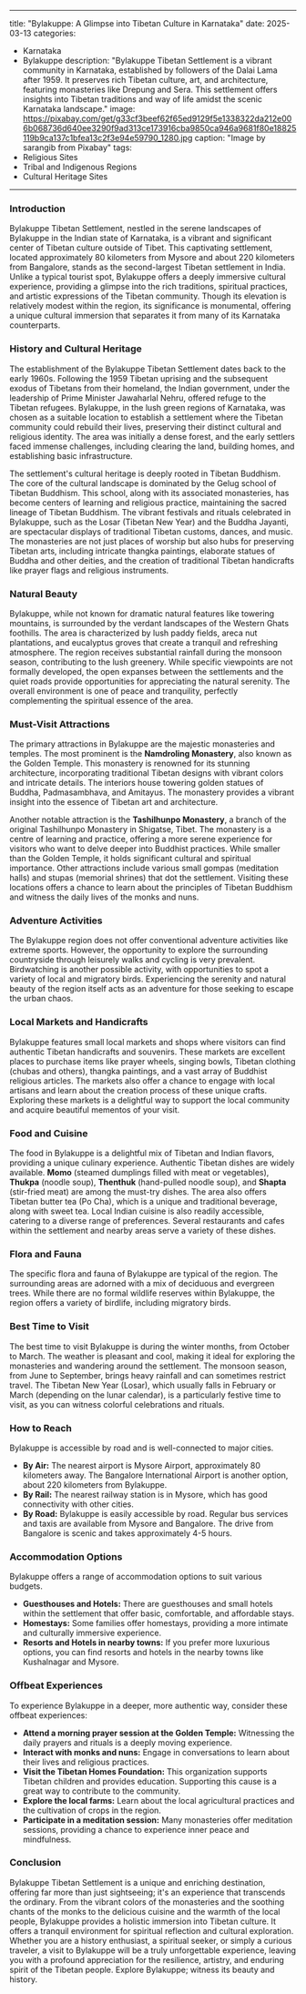 
---
title: "Bylakuppe: A Glimpse into Tibetan Culture in Karnataka"
date: 2025-03-13
categories:
  - Karnataka
  - Bylakuppe
description: "Bylakuppe Tibetan Settlement is a vibrant community in Karnataka, established by followers of the Dalai Lama after 1959. It preserves rich Tibetan culture, art, and architecture, featuring monasteries like Drepung and Sera. This settlement offers insights into Tibetan traditions and way of life amidst the scenic Karnataka landscape."
image: https://pixabay.com/get/g33cf3beef62f65ed9129f5e1338322da212e006b068736d640ee3290f9ad313ce173916cba9850ca946a9681f80e18825119b9ca137c1bfea13c2f3e94e59790_1280.jpg
caption: "Image by sarangib from Pixabay"
tags: 
  - Religious Sites
  - Tribal and Indigenous Regions
  - Cultural Heritage Sites
---


### **Introduction**

Bylakuppe Tibetan Settlement, nestled in the serene landscapes of Bylakuppe in the Indian state of Karnataka, is a vibrant and significant center of Tibetan culture outside of Tibet. This captivating settlement, located approximately 80 kilometers from Mysore and about 220 kilometers from Bangalore, stands as the second-largest Tibetan settlement in India. Unlike a typical tourist spot, Bylakuppe offers a deeply immersive cultural experience, providing a glimpse into the rich traditions, spiritual practices, and artistic expressions of the Tibetan community. Though its elevation is relatively modest within the region, its significance is monumental, offering a unique cultural immersion that separates it from many of its Karnataka counterparts.

### **History and Cultural Heritage**

The establishment of the Bylakuppe Tibetan Settlement dates back to the early 1960s. Following the 1959 Tibetan uprising and the subsequent exodus of Tibetans from their homeland, the Indian government, under the leadership of Prime Minister Jawaharlal Nehru, offered refuge to the Tibetan refugees. Bylakuppe, in the lush green regions of Karnataka, was chosen as a suitable location to establish a settlement where the Tibetan community could rebuild their lives, preserving their distinct cultural and religious identity. The area was initially a dense forest, and the early settlers faced immense challenges, including clearing the land, building homes, and establishing basic infrastructure.

The settlement's cultural heritage is deeply rooted in Tibetan Buddhism. The core of the cultural landscape is dominated by the Gelug school of Tibetan Buddhism. This school, along with its associated monasteries, has become centers of learning and religious practice, maintaining the sacred lineage of Tibetan Buddhism. The vibrant festivals and rituals celebrated in Bylakuppe, such as the Losar (Tibetan New Year) and the Buddha Jayanti, are spectacular displays of traditional Tibetan customs, dances, and music. <placeholder image tag: Losar Festival > The monasteries are not just places of worship but also hubs for preserving Tibetan arts, including intricate thangka paintings, elaborate statues of Buddha and other deities, and the creation of traditional Tibetan handicrafts like prayer flags and religious instruments.

### **Natural Beauty**

Bylakuppe, while not known for dramatic natural features like towering mountains, is surrounded by the verdant landscapes of the Western Ghats foothills. The area is characterized by lush paddy fields, areca nut plantations, and eucalyptus groves that create a tranquil and refreshing atmosphere. The region receives substantial rainfall during the monsoon season, contributing to the lush greenery. <placeholder image tag: Landscape of Bylakuppe > While specific viewpoints are not formally developed, the open expanses between the settlements and the quiet roads provide opportunities for appreciating the natural serenity. The overall environment is one of peace and tranquility, perfectly complementing the spiritual essence of the area.

### **Must-Visit Attractions**

The primary attractions in Bylakuppe are the majestic monasteries and temples. The most prominent is the **Namdroling Monastery**, also known as the Golden Temple. <placeholder image tag: Namdroling Monastery > This monastery is renowned for its stunning architecture, incorporating traditional Tibetan designs with vibrant colors and intricate details. The interiors house towering golden statues of Buddha, Padmasambhava, and Amitayus. The monastery provides a vibrant insight into the essence of Tibetan art and architecture.

Another notable attraction is the **Tashilhunpo Monastery**, a branch of the original Tashilhunpo Monastery in Shigatse, Tibet. The monastery is a centre of learning and practice, offering a more serene experience for visitors who want to delve deeper into Buddhist practices. <placeholder image tag: Tashilhunpo Monastery > While smaller than the Golden Temple, it holds significant cultural and spiritual importance. Other attractions include various small gompas (meditation halls) and stupas (memorial shrines) that dot the settlement. Visiting these locations offers a chance to learn about the principles of Tibetan Buddhism and witness the daily lives of the monks and nuns.

### **Adventure Activities**

The Bylakuppe region does not offer conventional adventure activities like extreme sports. However, the opportunity to explore the surrounding countryside through leisurely walks and cycling is very prevalent. <placeholder image tag: Cycling in Bylakuppe > Birdwatching is another possible activity, with opportunities to spot a variety of local and migratory birds. Experiencing the serenity and natural beauty of the region itself acts as an adventure for those seeking to escape the urban chaos.

### **Local Markets and Handicrafts**

Bylakuppe features small local markets and shops where visitors can find authentic Tibetan handicrafts and souvenirs. These markets are excellent places to purchase items like prayer wheels, singing bowls, Tibetan clothing (chubas and others), thangka paintings, and a vast array of Buddhist religious articles. <placeholder image tag: Local Market Bylakuppe > The markets also offer a chance to engage with local artisans and learn about the creation process of these unique crafts. Exploring these markets is a delightful way to support the local community and acquire beautiful mementos of your visit.

### **Food and Cuisine**

The food in Bylakuppe is a delightful mix of Tibetan and Indian flavors, providing a unique culinary experience. Authentic Tibetan dishes are widely available. **Momo** (steamed dumplings filled with meat or vegetables), **Thukpa** (noodle soup), **Thenthuk** (hand-pulled noodle soup), and **Shapta** (stir-fried meat) are among the must-try dishes. <placeholder image tag: Momo food > The area also offers Tibetan butter tea (Po Cha), which is a unique and traditional beverage, along with sweet tea. Local Indian cuisine is also readily accessible, catering to a diverse range of preferences. Several restaurants and cafes within the settlement and nearby areas serve a variety of these dishes.

### **Flora and Fauna**

The specific flora and fauna of Bylakuppe are typical of the region. The surrounding areas are adorned with a mix of deciduous and evergreen trees. While there are no formal wildlife reserves within Bylakuppe, the region offers a variety of birdlife, including migratory birds.

### **Best Time to Visit**

The best time to visit Bylakuppe is during the winter months, from October to March. The weather is pleasant and cool, making it ideal for exploring the monasteries and wandering around the settlement. The monsoon season, from June to September, brings heavy rainfall and can sometimes restrict travel. The Tibetan New Year (Losar), which usually falls in February or March (depending on the lunar calendar), is a particularly festive time to visit, as you can witness colorful celebrations and rituals.

### **How to Reach**

Bylakuppe is accessible by road and is well-connected to major cities.

*   **By Air:** The nearest airport is Mysore Airport, approximately 80 kilometers away. The Bangalore International Airport is another option, about 220 kilometers from Bylakuppe.
*   **By Rail:** The nearest railway station is in Mysore, which has good connectivity with other cities.
*   **By Road:** Bylakuppe is easily accessible by road. Regular bus services and taxis are available from Mysore and Bangalore. The drive from Bangalore is scenic and takes approximately 4-5 hours.

### **Accommodation Options**

Bylakuppe offers a range of accommodation options to suit various budgets.

*   **Guesthouses and Hotels:** There are guesthouses and small hotels within the settlement that offer basic, comfortable, and affordable stays.
*   **Homestays:** Some families offer homestays, providing a more intimate and culturally immersive experience.
*   **Resorts and Hotels in nearby towns:** If you prefer more luxurious options, you can find resorts and hotels in the nearby towns like Kushalnagar and Mysore.

### **Offbeat Experiences**

To experience Bylakuppe in a deeper, more authentic way, consider these offbeat experiences:

*   **Attend a morning prayer session at the Golden Temple:** Witnessing the daily prayers and rituals is a deeply moving experience.
*   **Interact with monks and nuns:** Engage in conversations to learn about their lives and religious practices.
*   **Visit the Tibetan Homes Foundation:** This organization supports Tibetan children and provides education. Supporting this cause is a great way to contribute to the community.
*   **Explore the local farms:** Learn about the local agricultural practices and the cultivation of crops in the region.
*   **Participate in a meditation session:** Many monasteries offer meditation sessions, providing a chance to experience inner peace and mindfulness.

### **Conclusion**

Bylakuppe Tibetan Settlement is a unique and enriching destination, offering far more than just sightseeing; it's an experience that transcends the ordinary. From the vibrant colors of the monasteries and the soothing chants of the monks to the delicious cuisine and the warmth of the local people, Bylakuppe provides a holistic immersion into Tibetan culture. It offers a tranquil environment for spiritual reflection and cultural exploration. Whether you are a history enthusiast, a spiritual seeker, or simply a curious traveler, a visit to Bylakuppe will be a truly unforgettable experience, leaving you with a profound appreciation for the resilience, artistry, and enduring spirit of the Tibetan people. Explore Bylakuppe; witness its beauty and history.


